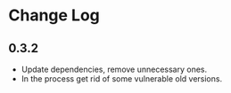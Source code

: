 # Change Log

## 0.3.2

- Update dependencies, remove unnecessary ones.
- In the process get rid of some vulnerable old versions.
